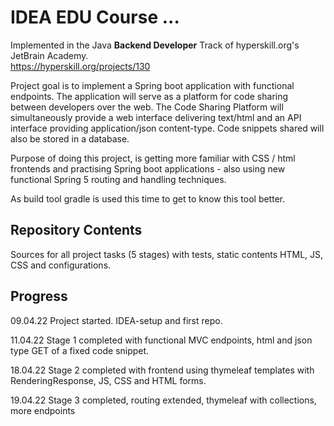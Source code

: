 # IDEA EDU Course ...

Implemented in the Java <b>Backend Developer</b> Track of hyperskill.org's JetBrain Academy.<br>
https://hyperskill.org/projects/130

Project goal is to implement a Spring boot application with functional endpoints. The application
will serve as a platform for code sharing between developers over the web.
The Code Sharing Platform will simultaneously provide a web interface delivering text/html and
an API interface providing application/json content-type. Code snippets shared will also be stored in
a database.

Purpose of doing this project, is getting more familiar with CSS / html frontends and practising Spring boot
applications - also using new functional Spring 5 routing and handling techniques.

As build tool gradle is used this time to get to know this tool better.

[//]: # (Project was completed on xx.0d.22.)

## Repository Contents

Sources for all project tasks (5 stages) with tests, static contents HTML, JS, CSS and configurations.

## Progress

09.04.22 Project started. IDEA-setup and first repo.

11.04.22 Stage 1 completed with functional MVC endpoints, html and json type GET of a fixed code snippet.

18.04.22 Stage 2 completed with frontend using thymeleaf templates with RenderingResponse, JS, CSS and HTML forms.

19.04.22 Stage 3 completed, routing extended, thymeleaf with collections, more endpoints